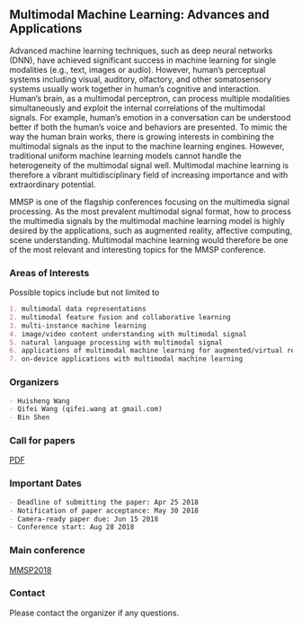 ## Multimodal Machine Learning: Advances and Applications

Advanced machine learning techniques, such as deep neural networks (DNN), have achieved significant success in machine learning for single modalities (e.g., text, images or audio). However, human’s perceptual systems including visual, auditory, olfactory, and other somatosensory systems usually work together in human’s cognitive and interaction. Human’s brain, as a multimodal perceptron, can process multiple modalities simultaneously and exploit the internal correlations of the multimodal signals. For example, human’s emotion in a conversation can be understood better if both the human’s voice and behaviors are presented. To mimic the way the human brain works, there is growing interests in combining the multimodal signals as the input to the machine learning engines. However, traditional uniform machine learning models cannot handle the heterogeneity of the multimodal signal well. Multimodal machine learning is therefore a vibrant multidisciplinary field of increasing importance and with extraordinary potential.

MMSP is one of the flagship conferences focusing on the multimedia signal processing. As the most prevalent multimodal signal format, how to process the multimedia signals by the multimodal machine learning model is highly desired by the applications, such as augmented reality, affective computing, scene understanding. Multimodal machine learning would
therefore be one of the most relevant and interesting topics for the MMSP conference.

### Areas of Interests
Possible topics include but not limited to
```markdown
1. multimodal data representations
2. multimodal feature fusion and collaborative learning
3. multi-instance machine learning
4. image/video content understanding with multimodal signal
5. natural language processing with multimodal signal
6. applications of multimodal machine learning for augmented/virtual reality
7. on-device applications with multimodal machine learning
```

### Organizers
```markdown
- Huisheng Wang
- Qifei Wang (qifei.wang at gmail.com)
- Bin Shen
```

### Call for papers

[PDF](https://github.com/wangqifei/MMSP2018_MMML/edit/master/cfp.pdf)

### Important Dates

```markdown
- Deadline of submitting the paper: Apr 25 2018
- Notification of paper acceptance: May 30 2018
- Camera-ready paper due: Jun 15 2018
- Conference start: Aug 28 2018
```

### Main conference

[MMSP2018](https://www.ece.ubc.ca/~mmsp2018/)

### Contact

Please contact the organizer if any questions.

